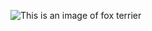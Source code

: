 ![This is an image of fox terrier](https://i.pinimg.com/originals/7d/13/ea/7d13ea09254b59c240912aa02f9c4973.jpg)
